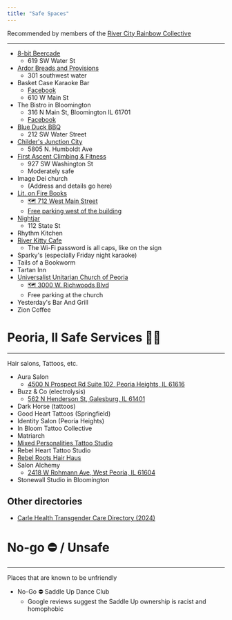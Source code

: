 ```yaml
---
title: "Safe Spaces"
---
```


<p >Recommended by members of the <a href="https://rivercityrainbowcollective.org"> River City Rainbow Collective </a></p>
<hr >
<ul >
<li><a href="https://www.8bitbeercade.com/"> 8-bit Beercade </a>
<ul>
<li>619 SW Water St</li>
</ul>
</li>
<li><a href="https://ardorbp.com/"> Ardor Breads and Provisions </a>
<ul>
<li>301 southwest water</li>
</ul>
</li>
<li>Basket Case Karaoke Bar
<ul>
<li><a href="https://www.facebook.com/TheBasketCasePub/"> Facebook </a></li>
<li>610 W Main St</li>
</ul>
</li>
<li>The Bistro in Bloomington
<ul>
<li>316 N Main St, Bloomington IL 61701</li>
<li><a href="https://www.facebook.com/bistro.bloomington"> Facebook </a></li>
</ul>
</li>
<li><a href="https://blueduckbarbecue.com/"> Blue Duck BBQ </a>
<ul>
<li>212 SW Water Street</li>
</ul>
</li>
<li><a href="https://childerseatery.com/locations/junction-city/"> Childer's Junction City </a>
<ul>
<li>5805 N. Humboldt Ave</li>
</ul>
</li>
<li><a href="https://faclimbing.com/peoria/"> First Ascent Climbing &amp; Fitness </a>
<ul>
<li>927 SW Washington St</li>
<li>Moderately safe</li>
</ul>
</li>
<li>Image Dei church
<ul >
<li>(Address and details go here)</li>
</ul>
</li>
<li><a href="https://www.litonfirepia.com/"> Lit. on Fire Books </a>
<ul>
<li><a href="https://www.openstreetmap.org/node/12861584801"> 🗺️ 712 West Main Street </a></li>
<li><a href="https://www.openstreetmap.org/#map=19/40.699516/-89.604709"> Free parking west of the building </a></li>
</ul>
</li>
<li><a href="https://www.nightjarpeoria.com/"> Nightjar </a>
<ul>
<li>112 State St</li>
</ul>
</li>
<li>Rhythm Kitchen</li>
<li><a href="https://www.riverkittycafe.com/"> River Kitty Cafe </a>
<ul >
<li>The Wi-Fi password is all caps, like on the sign</li>
</ul>
</li>
<li>Sparky's (especially Friday night karaoke)</li>
<li>Tails of a Bookworm</li>
<li>Tartan Inn</li>
<li><a href="https://peoriauuchurch.org/"> Universalist Unitarian Church of Peoria </a>
<ul>
<li><a href="https://www.openstreetmap.org/node/354266584"> 🗺️ 3000 W. Richwoods Blvd </a></li>
<li>Free parking at the church</li>
</ul>
</li>
<li>Yesterday's Bar And Grill</li>
<li>Zion Coffee</li>
</ul>
<h1 >Peoria, Il Safe Services 🏳️‍🌈</h1>
<hr >
<p >Hair salons, Tattoos, etc.</p>
<ul >
<li>Aura Salon
<ul >
<li><a href="https://www.google.com/maps/place/Aura+Salon/@40.742897,-89.5762394,16.97z/data=!4m6!3m5!1s0x880a5a447e16aaab:0x9daff5a7a8869258!8m2!3d40.7428981!4d-89.5736088!16s%2Fg%2F11hd6mmn4r?hl=en&amp;entry=ttu&amp;g_ep=EgoyMDI1MDYzMC4wIKXMDSoASAFQAw%3D%3D">4500 N Prospect Rd Suite 102, Peoria Heights, IL 61616</a></li>
</ul>
</li>
<li>Buzz &amp; Co (electrolysis)
<ul >
<li><a href="https://www.google.com/maps/place/The+Buzz+%26+Co/@40.9542198,-90.3861884,17z/data=!3m1!4b1!4m6!3m5!1s0x87e1bd474f260849:0x33bc8294e550d865!8m2!3d40.9542198!4d-90.3836135!16s%2Fg%2F11lgf2f4z8?hl=en&amp;entry=ttu&amp;g_ep=EgoyMDI1MDYzMC4wIKXMDSoASAFQAw%3D%3D">562 N Henderson St, Galesburg, IL 61401</a></li>
</ul>
</li>
<li>Dark Horse (tattoos)</li>
<li>Good Heart Tattoos (Springfield)</li>
<li>Identity Salon (Peoria Heights)</li>
<li>In Bloom Tattoo Collective</li>
<li>Matriarch</li>
<li><a href="https://www.mixedpersonalitiestattoos.com/"> Mixed Personalities Tattoo Studio </a></li>
<li>Rebel Heart Tattoo Studio</li>
<li><a href="https://www.rebelrootshairhaus.com/"> Rebel Roots Hair Haus </a></li>
<li>Salon Alchemy
<ul >
<li><a href="https://www.google.com/maps/place/Salon+Alchemy/@40.6958154,-89.6345298,17z/data=!3m1!4b1!4m6!3m5!1s0x880a5eb631684a19:0x460004feb3f3c3e0!8m2!3d40.6958154!4d-89.6319549!16s%2Fg%2F11g81rngsj?hl=en&amp;entry=ttu&amp;g_ep=EgoyMDI1MDYzMC4wIKXMDSoASAFQAw%3D%3D">2418 W Rohmann Ave, West Peoria, IL 61604</a></li>
</ul>
</li>
<li>Stonewall Studio in Bloomington</li>
</ul>
<h2 >Other directories</h2>
<ul >
<li class="null"><a href="https://carle.org/getmedia/9920bf99-6396-4296-904b-8ee0fdd53db1/CDEI050825C-Transgender-Care-Directory-Update-WEB.pdf">Carle Health Transgender Care Directory (2024)</a></li>
</ul>
<h1 >No-go ⛔ / Unsafe</h1>
<hr >
<p >Places that are known to be unfriendly</p>
<ul >
<li>No-Go ⛔ Saddle Up Dance Club
<ul>
<li>Google reviews suggest the Saddle Up ownership is racist and homophobic</li>
</ul>
</li>
</ul>